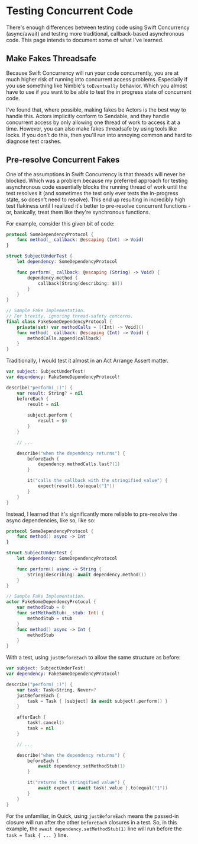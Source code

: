 # Testing Concurrent Code

There's enough differences between testing code using Swift Concurrency (async/await) and testing more traditional, callback-based asynchronous code. This page intends to document some of what I've learned.

## Make Fakes Threadsafe

Because Swift Concurrency will run your code concurrently, you are at much higher risk of running into concurrent access problems. Especially if you use something like Nimble's `toEventually` behavior. Which you almost have to use if you want to be able to test the in progress state of concurrent code.

I've found that, where possible, making fakes be Actors is the best way to handle this. Actors implicitly conform to Sendable, and they handle concurrent access by only allowing one thread of work to access it at a time. However, you can also make fakes threadsafe by using tools like locks. If you don't do this, then you'll run into annoying common and hard to diagnose test crashes.

## Pre-resolve Concurrent Fakes

One of the assumptions in Swift Concurrency is that threads will never be blocked. Which was a problem because my preferred approach for testing asynchronous code essentially blocks the running thread of work until the test resolves it (and sometimes the test only ever tests the in-progress state, so doesn't need to resolve). This end up resulting in incredibly high test flakiness until I realized it's better to pre-resolve concurrent functions - or, basically, treat them like they're synchronous functions.

For example, consider this given bit of code:

```swift
protocol SomeDependencyProtocol {
    func method(_ callback: @escaping (Int) -> Void)
}

struct SubjectUnderTest {
    let dependency: SomeDependencyProtocol

    func perform(_ callback: @escaping (String) -> Void) {
        dependency.method {
            callback(String(describing: $0))
        }
    }
}

// Sample Fake Implementation.
// For brevity, ignoring thread-safety concerns.
final class FakeSomeDependencyProtocol {
    private(set) var methodCalls = [(Int) -> Void]()
    func method(_ callback: @escaping (Int) -> Void) {
        methodCalls.append(callback)
    }
}
```

Traditionally, I would test it almost in an Act Arrange Assert matter.

```swift
var subject: SubjectUnderTest!
var dependency: FakeSomeDependencyProtocol!

describe("perform(_:)") {
    var result: String? = nil
    beforeEach {
        result = nil
        
        subject.perform {
            result = $0
        }
    }

    // ...

    describe("when the dependency returns") {
        beforeEach {
            dependency.methodCalls.last?(1)
        }

        it("calls the callback with the stringified value") {
            expect(result).to(equal("1"))
        }
    }
}
```

Instead, I learned that it's significantly more reliable to pre-resolve the async dependencies, like so, like so:

```swift
protocol SomeDependencyProtocol {
    func method() async -> Int
}

struct SubjectUnderTest {
    let dependency: SomeDependencyProtocol

    func perform() async -> String {
        String(describing: await dependency.method())
    }
}

// Sample Fake Implementation.
actor FakeSomeDependencyProtocol {
    var methodStub = 0
    func setMethodStub(_ stub: Int) {
        methodStub = stub
    }
    func method() async -> Int {
        methodStub
    }
}
```

With a test, using `justBeforeEach` to allow the same structure as before:

```swift
var subject: SubjectUnderTest!
var dependency: FakeSomeDependencyProtocol!

describe("perform(_:)") {
    var task: Task<String, Never>?
    justBeforeEach {
        task = Task { [subject] in await subject!.perform() }
    }

    afterEach {
        task?.cancel()
        task = nil
    }

    // ...

    describe("when the dependency returns") {
        beforeEach {
            await dependency.setMethodStub(1)
        }

        it("returns the stringified value") {
            await expect { await task!.value }.to(equal("1"))
        }
    }
}
```

For the unfamiliar, in Quick, using `justBeforeEach` means the passed-in closure will run after the other `beforeEach` closures in a test. So, in this example, the `await dependency.setMethodStub(1)` line will run before the `task = Task { ... }` line.
